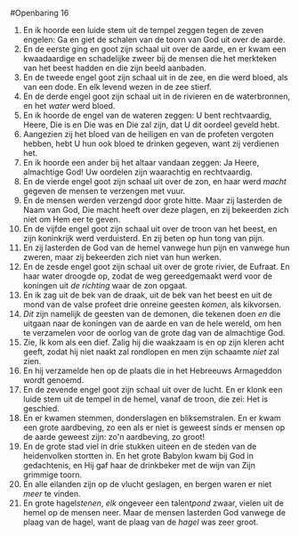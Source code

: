 #Openbaring 16
1. En ik hoorde een luide stem uit de tempel zeggen tegen de zeven engelen: Ga en giet de schalen van de toorn van God uit over de aarde.
2. En de eerste ging en goot zijn schaal uit over de aarde, en er kwam een kwaadaardige en schadelijke zweer bij de mensen die het merkteken van het beest hadden en die zijn beeld aanbaden.
3. En de tweede engel goot zijn schaal uit in de zee, en die werd bloed, als van een dode. En elk levend wezen in de zee stierf.
4. En de derde engel goot zijn schaal uit in de rivieren en de waterbronnen, en het *water* werd bloed.
5. En ik hoorde de engel van de wateren zeggen: U bent rechtvaardig, Heere, Die is en Die was en Die zal zijn, dat U dit oordeel geveld hebt.
6. Aangezien zij het bloed van de heiligen en van de profeten vergoten hebben, hebt U hun ook bloed te drinken gegeven, want zij verdienen het.
7. En ik hoorde een ander bij het altaar vandaan zeggen: Ja Heere, almachtige God! Uw oordelen zijn waarachtig en rechtvaardig.
8. En de vierde engel goot zijn schaal uit over de zon, en haar werd *macht* gegeven de mensen te verzengen met vuur.
9. En de mensen werden verzengd door grote hitte. Maar zij lasterden de Naam van God, Die macht heeft over deze plagen, en zij bekeerden zich niet om Hem eer te geven.
10. En de vijfde engel goot zijn schaal uit over de troon van het beest, en zijn koninkrijk werd verduisterd. En zij beten op hun tong van pijn.
11. En zij lasterden de God van de hemel vanwege hun pijn en vanwege hun zweren, maar zij bekeerden zich niet van hun werken.
12. En de zesde engel goot zijn schaal uit over de grote rivier, de Eufraat. En haar water droogde op, zodat de weg gereedgemaakt werd voor de koningen uit *de richting* waar de zon opgaat.
13. En ik zag uit de bek van de draak, uit de bek van het beest en uit de mond van de valse profeet drie onreine geesten *komen*, als kikvorsen.
14. *Dit* zijn namelijk de geesten van de demonen, die tekenen doen *en* die uitgaan naar de koningen van de aarde en van de hele wereld, om hen te verzamelen voor de oorlog van de grote dag van de almachtige God.
15. Zie, Ik kom als een dief. Zalig hij die waakzaam is en op zijn kleren acht geeft, zodat hij niet naakt zal rondlopen en men zijn schaamte *niet* zal zien.
16. En hij verzamelde hen op de plaats die in het Hebreeuws Armageddon wordt genoemd.
17. En de zevende engel goot zijn schaal uit over de lucht. En er klonk een luide stem uit de tempel in de hemel, vanaf de troon, die zei: Het is geschied.
18. En er kwamen stemmen, donderslagen en bliksemstralen. En er kwam een grote aardbeving, zo een als er niet is geweest sinds er mensen op de aarde geweest zijn: zo'n aardbeving, zo groot!
19. En de grote stad viel in drie stukken uiteen en de steden van de heidenvolken stortten in. En het grote Babylon kwam bij God in gedachtenis, en Hij gaf haar de drinkbeker met de wijn van Zijn grimmige toorn.
20. En alle eilanden zijn op de vlucht geslagen, en bergen waren er niet *meer* te vinden.
21. En grote hagel*stenen*, *elk* ongeveer een talent*pond* zwaar, vielen uit de hemel op de mensen neer. Maar de mensen lasterden God vanwege de plaag van de hagel, want de plaag van de *hagel* was zeer groot.
